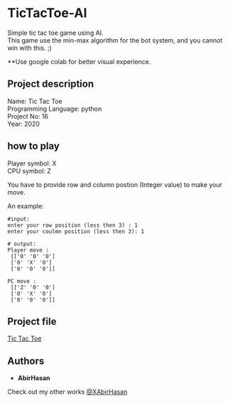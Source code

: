 # TicTacToe-AI
 Simple tic tac toe game using AI.  
 This game use the min-max algorithm for the bot system, and you cannot win with this. ;)

 **Use google colab for better visual experience.

 ## Project description
Name: Tic Tac Toe <br>
Programming Language: python <br>
Project No: 16 <br>
Year: 2020

## how to play
Player symbol: X<br>
CPU symbol: Z<br>

You have to provide row and column postion (Integer value) to make your move.<br>

An example:
```
#input:
enter your row position (less then 3) : 1
enter your coulmn position (less then 3): 1

# output:
Player move : 
 [['0' '0' '0']
 ['0' 'X' '0']
 ['0' '0' '0']] 

PC move : 
 [['Z' '0' '0']
 ['0' 'X' '0']
 ['0' '0' '0']] 

```

## Project file
[Tic Tac Toe](https://github.com/XAbirHasan/TicTacToe-AI/blob/master/tic_tac_toe.ipynb)

## Authors

* **AbirHasan**

Check out my other works [@XAbirHasan](https://github.com/XAbirHasan)
